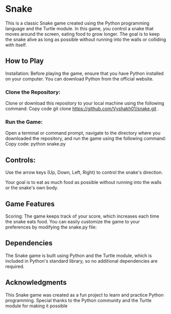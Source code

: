 # Snake 

 This is a classic Snake game created using the Python programming language and the Turtle module. 
 In this game, you control a snake that moves around the screen, eating food to grow longer. 
 The goal is to keep the snake alive as long as possible without running into the walls or colliding with itself.


## How to Play
Installation: Before playing the game, ensure that you have Python installed on your computer. You can download Python from the official website.

### Clone the Repository:

Clone or download this repository to your local machine using the following command:
Copy code
git clone https://github.com/Vyshakh01/snake.git  .
### Run the Game:

Open a terminal or command prompt, navigate to the directory where you downloaded the repository, and run the game using the following command:
Copy code:
python snake.py


## Controls:

Use the arrow keys (Up, Down, Left, Right) to control the snake's direction.

Your goal is to eat as much food as possible without running into the walls or the snake's own body.


## Game Features
Scoring: The game keeps track of your score, which increases each time the snake eats food.
You can easily customize the game to your preferences by modifying the snake.py file:

## Dependencies
The Snake game is built using Python and the Turtle module, which is included in Python's standard library, so no additional dependencies are required.

## Acknowledgments
This Snake game was created as a fun project to learn and practice Python programming. Special thanks to the Python community and the Turtle module for making it possible
